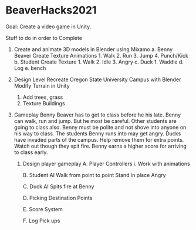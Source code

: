 # BeaverHacks2021
Goal: Create a video game in Unity.

  Stuff to do in order to Complete
  
  1. Create and animate 3D models in Blender using Mixamo
      a. Benny Beaver
        Create Texture
          Animations
          1. Walk
          2. Run
          3. Jump
          4. Punch/Kick
      b. Student
        Create Texture
          1. Walk
          2. Idle
          3. Angry
      c. Duck
          1. Waddle
      d. Log
      e. bench
      
   2. Design Level
      Recreate Oregon State University Campus with Blender
      Modify Terrain in Unity
        1. Add trees, grass
        2. Texture Buildings
      
   3. Gameplay
      Benny Beaver has to get to class before he his late. Benny can walk, run and jump. But he most be careful.
      Other students are going to class also. Benny must be polite and not shove into anyone on his way to class. The students Benny runs into may get angry.
      Ducks have invaded parts of the campus. Help remove them for extra points. Watch out though they spit fire.
      Benny earns a higher score for arriving to class early. 
      
      1. Design player gameplay
          A. Player Controllers
            i. Work with animations
            
          B. Student AI
             Walk from point to point
             Stand in place
             Angry
             
          C. Duck AI
              Spits fire at Benny
              
          D. Picking Destination Points
          
          E. Score System
          
          F. Log Pick ups
            
            

